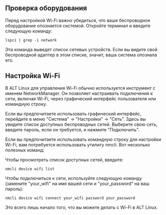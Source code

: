 ## Проверка оборудования

Перед настройкой Wi-Fi важно убедиться, что ваше беспроводное оборудование опознается системой. Откройте терминал и введите следующую команду:

```
lspci | grep -i network
```

Эта команда выведет список сетевых устройств. Если вы видите свой беспроводной адаптер в этом списке, значит, ваша система опознала его.

## Настройка Wi-Fi

В ALT Linux для управления Wi-Fi обычно используется инструмент с именем NetworkManager. Он позволяет настраивать подключения к сети, включая Wi-Fi, через графический интерфейс пользователя или командную строку.

Если вы предпочитаете использовать графический интерфейс, перейдите в меню "Система" -> "Настройки" -> "Сеть". Здесь вы увидите список доступных беспроводных сетей. Выберите свою сеть, введите пароль, если он требуется, и нажмите "Подключить".

Если вы предпочитаете использовать командную строку для настройки Wi-Fi, вам потребуется использовать утилиту nmcli. Вот несколько полезных команд:

Чтобы просмотреть список доступных сетей, введите:

```
nmcli device wifi list
```

Чтобы подключиться к сети, используйте следующую команду (замените "your_wifi" на имя вашей сети и "your_password" на ваш пароль):

```
nmcli device wifi connect your_wifi password your_password
```

Это всего лишь начало того, что вы можете делать с Wi-Fi в ALT Linux.
